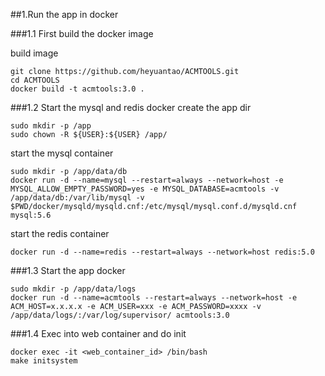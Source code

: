 ##1.Run the app in docker

###1.1 First build the docker image

build image
```
git clone https://github.com/heyuantao/ACMTOOLS.git
cd ACMTOOLS
docker build -t acmtools:3.0 .
```
###1.2 Start the mysql and redis docker
create the app dir
```
sudo mkdir -p /app
sudo chown -R ${USER}:${USER} /app/
```
start the mysql container
```
sudo mkdir -p /app/data/db
docker run -d --name=mysql --restart=always --network=host -e MYSQL_ALLOW_EMPTY_PASSWORD=yes -e MYSQL_DATABASE=acmtools -v /app/data/db:/var/lib/mysql -v $PWD/docker/mysqld/mysqld.cnf:/etc/mysql/mysql.conf.d/mysqld.cnf mysql:5.6
```
start the redis container
```
docker run -d --name=redis --restart=always --network=host redis:5.0
```
###1.3 Start the app docker
```
sudo mkdir -p /app/data/logs
docker run -d --name=acmtools --restart=always --network=host -e ACM_HOST=x.x.x.x -e ACM_USER=xxx -e ACM_PASSWORD=xxxx -v /app/data/logs/:/var/log/supervisor/ acmtools:3.0
```
###1.4 Exec into web container and do init
```
docker exec -it <web_container_id> /bin/bash   
make initsystem
```
